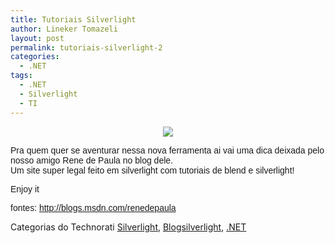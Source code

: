 ```yaml
---
title: Tutoriais Silverlight
author: Lineker Tomazeli
layout: post
permalink: tutoriais-silverlight-2
categories:
  - .NET
tags:
  - .NET
  - Silverlight
  - TI
---
```

<div align="center">
  <img style="max-width:800px;" src="http://tomazeli.files.wordpress.com/2008/07/silver.jpg" />
</div>

<font face="sans-serif">Pra quem quer se aventurar nessa nova ferramenta ai vai uma dica deixada pelo nosso amigo Rene de Paula no blog dele.<br />Um site super legal feito em silverlight com tutoriais de blend e silverlight!</p>

<p>
  Enjoy it
</p>

<p>
  fontes: <a target="_blank" href="http://blogs.msdn.com/renedepaula">http://blogs.msdn.com/renedepaula</a></font>
</p>

<p>
  Categorias do Technorati <a class="performancingtags" href="http://technorati.com/tag/Silverlight" rel="tag">Silverlight</a>, <a class="performancingtags" href="http://technorati.com/tag/Blogsilverlight" rel="tag">Blogsilverlight</a>, <a class="performancingtags" href="http://technorati.com/tag/.NET" rel="tag">.NET</a>
</p>
